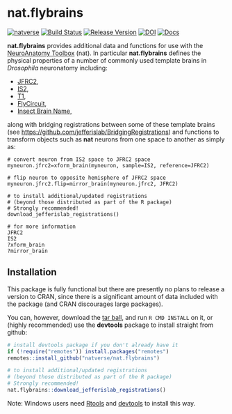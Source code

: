 # nat.flybrains
<!-- badges: start -->
[![natverse](https://img.shields.io/badge/natverse-Part%20of%20the%20natverse-a241b6)](https://natverse.github.io)
[![Build Status](https://travis-ci.org/natverse/nat.flybrains.svg?branch=master)](https://travis-ci.org/natverse/nat.flybrains)
[![Release Version](https://img.shields.io/github/release/natverse/nat.flybrains.svg)](https://github.com/natverse/nat.flybrains/releases/latest)
[![DOI](https://zenodo.org/badge/18224570.svg)](https://zenodo.org/badge/latestdoi/18224570)
[![Docs](https://img.shields.io/badge/docs-100%25-brightgreen.svg)](https://natverse.github.io/nat.flybrains/reference/)
<!-- badges: end -->

**nat.flybrains** provides additional data and functions for use with the [NeuroAnatomy Toolbox](https://github.com/jefferis/nat) (nat). In particular **nat.flybrains** defines the physical properties of a
number of commonly used template brains in *Drosophila* neuronatomy including:

* [JFRC2](https://dx.doi.org/10.1016/j.celrep.2012.09.011),
* [IS2](https://dx.doi.org/10.1016/j.cub.2010.07.045),
* [T1](https://dx.doi.org/10.1016/j.cub.2010.08.025),
* [FlyCircuit](https://dx.doi.org/10.1016/j.cub.2010.11.056),
* [Insect Brain Name](https://dx.doi.org/10.1016/j.neuron.2013.12.017),

along with bridging registrations between some of these template brains (see https://github.com/jefferislab/BridgingRegistrations) and functions to transform objects such as **nat** neurons from one space to another as simply as:

```
# convert neuron from IS2 space to JFRC2 space
myneuron.jfrc2=xform_brain(myneuron, sample=IS2, reference=JFRC2)

# flip neuron to opposite hemisphere of JFRC2 space
myneuron.jfrc2.flip=mirror_brain(myneuron.jfrc2, JFRC2)

# to install additional/updated registrations 
# (beyond those distributed as part of the R package)
# Strongly recommended!
download_jefferislab_registrations()

# for more information
JFRC2
IS2
?xform_brain
?mirror_brain

```

## Installation
This package is fully functional but there are presently no plans to release a version to CRAN,
since there is a significant amount of data included with the package (and CRAN discourages large packages).

You can, however, download the [tar ball](https://github.com/natverse/nat.flybrains/tarball/master),
and run `R CMD INSTALL` on it, or (highly recommended) use the **devtools** package to install straight from github:

```r
# install devtools package if you don't already have it
if (!require("remotes")) install.packages("remotes")
remotes::install_github("natverse/nat.flybrains")

# to install additional/updated registrations 
# (beyond those distributed as part of the R package)
# Strongly recommended!
nat.flybrains::download_jefferislab_registrations()
```

Note: Windows users need [Rtools](https://cloud.r-project.org/bin/windows/Rtools/) and
[devtools](https://CRAN.R-project.org/package=devtools) to install this way.
